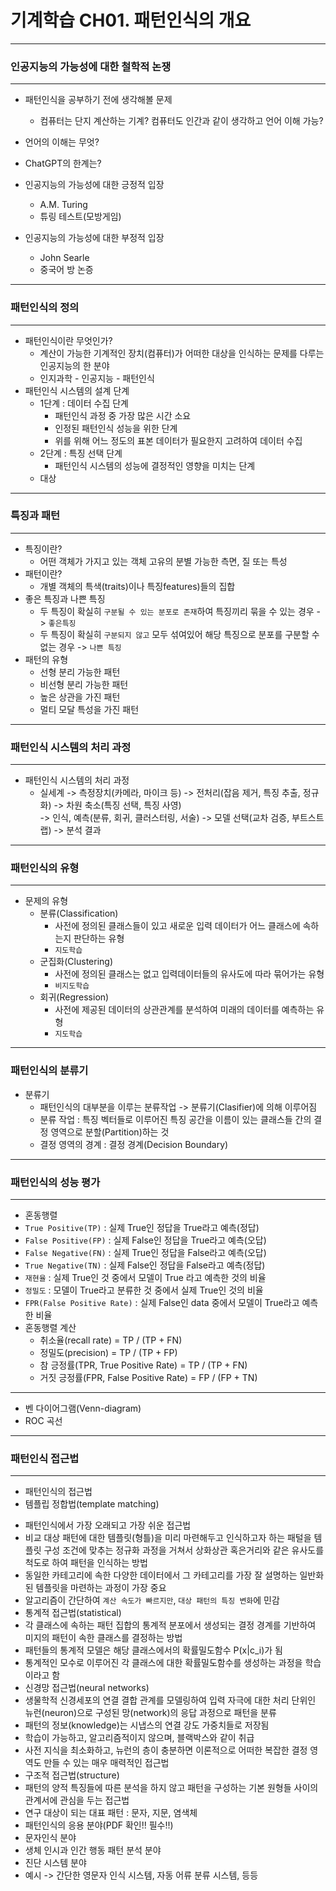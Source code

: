 # 기계학습 CH01. 패턴인식의 개요  
----------------------------
### 인공지능의 가능성에 대한 철학적 논쟁  
-----------------------------------------------------
* 패턴인식을 공부하기 전에 생각해볼 문제  
  * 컴퓨터는 단지 계산하는 기계? 컴퓨터도 인간과 같이 생각하고 언어 이해 가능?  
* 언어의 이해는 무엇?  
* ChatGPT의 한계는?  

* 인공지능의 가능성에 대한 긍정적 입장  
  * A.M. Turing  
  * 튜링 테스트(모방게임)  
* 인공지능의 가능성에 대한 부정적 입장  
  * John Searle  
  * 중국어 방 논증  
--------------------------------------------
### 패턴인식의 정의  
-----------------------------------------------------
* 패턴인식이란 무엇인가?  
  * 계산이 가능한 기계적인 장치(컴퓨터)가 어떠한 대상을 인식하는 문제를 다루는 인공지능의 한 분야  
  * 인지과학 - 인공지능 - 패턴인식  
* 패턴인식 시스템의 설계 단계  
  * 1단계 : 데이터 수집 단계  
    * 패턴인식 과정 중 가장 많은 시간 소요  
    * 인정된 패턴인식 성능을 위한 단계  
    * 위를 위해 어느 정도의 표본 데이터가 필요한지 고려하여 데이터 수집  
  * 2단계 : 특징 선택 단계  
    * 패턴인식 시스템의 성능에 결정적인 영향을 미치는 단계  
  * 대상  

--------------------------------------
### 특징과 패턴  
-----------------------------------------------------
* 특징이란?  
  * 어떤 객체가 가지고 있는 객체 고유의 분별 가능한 측면, 질 또는 특성  
* 패턴이란? 
  * 개별 객체의 특색(traits)이나 특징features)들의 집합  
* 좋은 특징과 나쁜 특징  
  * 두 특징이 확실히 `구분될 수 있는 분포로 존재`하여 특징끼리 묶을 수 있는 경우  -> `좋은특징`  
  * 두 특징이 확실히 `구분되지 않고` 모두 섞여있어 해당 특징으로 분포를 구분할 수 없는 경우 -> `나쁜 특징`  
* 패턴의 유형  
  * 선형 분리 가능한 패턴  
  * 비선형 분리 가능한 패턴  
  * 높은 상관을 가진 패턴  
  * 멀티 모달 특성을 가진 패턴 
----------------------------------------
### 패턴인식 시스템의 처리 과정  
-----------------------------------------------------
* 패턴인식 시스템의 처리 과정  
  * 실세계 -> 측정장치(카메라, 마이크 등) -> 전처리(잡음 제거, 특징 추출, 정규화) -> 차원 축소(특징 선택, 특징 사영)  
  -> 인식, 예측(분류, 회귀, 클러스터링, 서술) -> 모델 선택(교차 검증, 부트스트랩) -> 분석 결과  

------------------------------------------
### 패턴인식의 유형  
-----------------------------------------------------
* 문제의 유형  
  * 분류(Classification)  
    * 사전에 정의된 클래스들이 있고 새로운 입력 데이터가 어느 클래스에 속하는지 판단하는 유형  
    * `지도학습`  
  * 군집화(Clustering)  
    * 사전에 정의된 클래스는 없고 입력데이터들의 유사도에 따라 묶어가는 유형  
    * `비지도학습`  
  * 회귀(Regression)  
    * 사전에 제공된 데이터의 상관관계를 분석하여 미래의 데이터를 예측하는 유형  
    * `지도학습`  
-------------------------------------------
### 패턴인식의 분류기  
* 분류기  
  * 패턴인식의 대부분을 이루는 분류작업 -> 분류기(Clasifier)에 의해 이루어짐  
  * 분류 작업 : 특징 벡터들로 이루어진 특징 공간을 이름이 있는 클래스들 간의 결정 영역으로 분할(Partition)하는 것  
  * 결정 영역의 경계 : 결정 경계(Decision Boundary)  
-------------------------------------------------
### 패턴인식의 성능 평가  
--------------------------------------------------
* 혼동행렬  
 * `True Positive(TP)` : 실제 True인 정답을 True라고 예측(정답)  
 * `False Positive(FP)` : 실제 False인 정답을 True라고 예측(오답)  
 * `False Negative(FN)` : 실제 True인 정답을 False라고 예측(오답)  
 * `True Negative(TN)` : 실제 False인 정답을 False라고 예측(정답)  
* `재현율` : 실제 True인 것 중에서 모델이 True 라고 예측한 것의 비율  
* `정밀도` : 모델이 True라고 분류한 것 중에서 실제 True인 것의 비율  
* `FPR(False Positive Rate)` : 실제 False인 data 중에서 모델이 True라고 예측한 비율  
* 혼동행렬 계산  
  * 취소율(recall rate) = TP / (TP + FN)  
  * 정밀도(precision) = TP / (TP + FP)  
  * 참 긍정률(TPR, True Positive Rate) = TP / (TP + FN)  
  * 거짓 긍정률(FPR, False Positive Rate) = FP / (FP + TN)  
------------------------------------------------------
* 벤 다이어그램(Venn-diagram) 
* ROC 곡선  
-----------------------------------------------------
### 패턴인식 접근법
-----------------------------------------------------  
- 패턴인식의 접근법  
 - 템플립 정합법(template matching)  
  * 패턴인식에서 가장 오래되고 가장 쉬운 접근법  
  * 비교 대상 패턴에 대한 템플릿(형틀)을 미리 마련해두고 인식하고자 하는 패털을 템플릿 구성 조건에 맞추는 정규화 과정을 거쳐서 상화상관 혹은거리와 같은 유사도를 척도로 하여 패턴을 인식하는 방법  
  * 동일한 카테고리에 속한 다양한 데이터에서 그 카테고리를 가장 잘 설명하는 일반화된 템플릿을 마련하는 과정이 가장 중요  
  * 알고리즘이 간단하여 `계산 속도가 빠르지만`, `대상 패턴의 특징 변화`에 민감  
 * 통계적 접근법(statistical)  
  * 각 클래스에 속하는 패턴 집합의 통계적 분포에서 생성되는 결정 경계를 기반하여 미지의 패턴이 속한 클래스를 결정하는 방법  
  * 패턴들의 통계적 모델은 해당 클래스에서의 확률밀도함수 P(x|c_i)가 됨  
  * 통계적인 모수로 이루어진 각 클래스에 대한 확률밀도함수를 생성하는 과정을 학습이라고 함  
 * 신경망 접근법(neural networks)  
  * 생물학적 신경세포의 연결 결합 관계를 모델링하여 입력 자극에 대한 처리 단위인 뉴런(neuron)으로 구성된 망(network)의 응답 과정으로 패턴을 분류  
  * 패턴의 정보(knowledge)는 시냅스의 연결 강도 가중치들로 저장됨  
  * 학습이 가능하고, 알고리즘적이지 않으며, 블랙박스와 같이 취급  
  * 사전 지식을 최소화하고, 뉴런의 층이 충분하면 이론적으로 어떠한 복잡한 결정 영역도 만들 수 있는 매우 매력적인 접근법  
 * 구조적 접근법(structure)  
  * 패턴의 양적 특징들에 따른 분석을 하지 않고 패턴을 구성하는 기본 원형들 사이의 관계서에 관심을 두는 접근법  
  * 연구 대상이 되는 대표 패턴 : 문자, 지문, 염색체  
* 패턴인식의 응용 분야(PDF 확인!! 필수!!)  
 * 문자인식 분야  
 * 생체 인시과 인간 행동 패턴 분석 분야  
 * 진단 시스템 분야  
 * 예시 -> 간단한 영문자 인식 시스템, 자동 어류 분류 시스템, 등등  

 


























